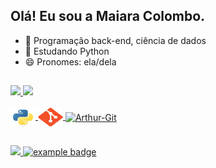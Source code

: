 ## Olá! Eu sou a Maiara Colombo.

- 🔭 Programação back-end, ciência de dados
- 🌱 Estudando Python
- 😄 Pronomes: ela/dela

 ##
 
<div>
  <a href="https://github.com/MaiaraColombo">
  <img height="180em" src="https://github-readme-stats-eight-theta.vercel.app/api?username=MaiaraColombo&show_icons=true&theme=dracula&include_all_commits=true&count_private=true"/>
  <img height="180em" src="https://github-readme-stats-eight-theta.vercel.app/api/top-langs/?username=MaiaraColombo&layout=compact&langs_count=8&theme=dracula"/>
<div>

<div style="display: inline_block"><br>
  <img align="center" alt="Arthur-Python" height="30" width="40" src="https://raw.githubusercontent.com/devicons/devicon/master/icons/python/python-original.svg">
  <img align="center" alt="Arthur-Git" height="30" width="40" src="https://raw.githubusercontent.com/devicons/devicon/master/icons/git/git-original.svg">
  <img align="center" alt="Arthur-Git" height="30" width="40" src="https://cdn.jsdelivr.net/gh/devicons/devicon/icons/java/java-original.svg" />

</div>
  
  ##

  <div>
    
  <a href="https://www.linkedin.com/in/maiara-colombo/" target="_blank"><img src="https://img.shields.io/badge/-LinkedIn-%230077B5?style=for-the-badge&logo=linkedin&logoColor=white" target="_blank"> 
  <a href="mailto:maiaraccolombo@outlook.com?subject=Vim%20pelo%20github!"><img src="https://img.shields.io/badge/Microsoft_Outlook-0078D4?style=for-the-badge&logo=microsoft-outlook&logoColor=white" alt="example badge" style="vertical-align:top margin:6px 4px"></a> 
    
</div>
